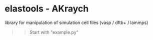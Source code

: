 # elastools - AKraych

library for manipulation of simulation cell files (vasp / dftb+ / lammps)

>> Start with "example.py"

